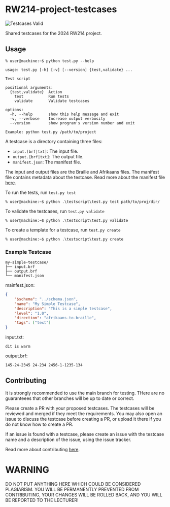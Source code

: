 # RW214-project-testcases
![Testcases Valid](https://github.com/lo9ud/RW214-project-testcases/actions/workflows/validate.yml/badge.svg?event=push)

Shared testcases for the 2024 RW214 project.

## Usage

```
% user@machine:~$ python test.py --help

usage: test.py [-h] [-v] [--version] {test,validate} ...

Test script

positional arguments:
  {test,validate}  Action
    test           Run tests
    validate       Validate testcases

options:
  -h, --help       show this help message and exit
  -v, --verbose    Increase output verbosity
  --version        show program's version number and exit

Example: python test.py /path/to/project
```

A testcase is a directory containing three files:

 - `input.[brf|txt]`: The input file.
 - `output.[brf|txt]`: The output file.
 - `manifest.json`: The manifest file.

The input and output files are the Braille and Afrikaans files. The manifest file contains metadata about the testcase. Read more about the manifest file [here](./MANIFEST.md).

To run the tests, run `test.py test`

```
% user@machine:~$ python .\testscript\test.py test path/to/proj/dir/
```

To validate the testcases, run `test.py validate`

```
% user@machine:~$ python .\testscript\test.py validate
```

To create a template for a testcase, run `test.py create`

```
% user@machine:~$ python .\testscript\test.py create 
```

### Example Testcase

```
my-simple-testcase/
├── input.brf
├── output.brf
└── manifest.json
```
mainfest.json:
```json 
{
    "$schema": "../schema.json",
    "name": "My Simple Testcase",
    "description": "This is a simple testcase",
    "level": "1.0",
    "direction": "afrikaans-to-braille",
    "tags": ["text"]
}
```

input.txt:
```
dit is warm
```

output.brf:
```
145-24-2345 24-234 2456-1-1235-134
```

## Contributing

It is strongly recommended to use the main branch for testing. THere are no guaranteees that other branches will be up to date or correct.


Please create a PR with your proposed testcases. The testcases will be reviewed and merged if they meet the requirements. You may also open an issue to discuss the testcase before creating a PR, or upload it there if you do not know how to create a PR.

If an issue is found with a testcase, please create an issue with the testcase name and a description of the issue, using the issue tracker.

Read more about contributing [here](./CONTRIBUTING.md).

# WARNING

DO NOT PUT ANYTHING HERE WHICH COULD BE CONSIDERED PLAGIARISM. YOU WILL BE PERMANENTLY PREVENTED FROM CONTRIBUTING, YOUR CHANGES WILL BE ROLLED BACK, AND YOU WILL BE REPORTED TO THE LECTURER!
